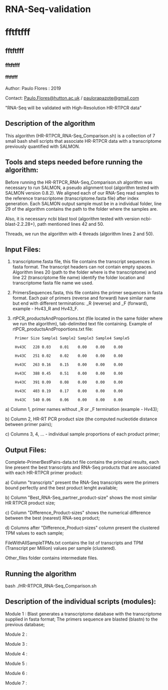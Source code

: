 

# RNA-Seq-validation


<h1> fftftfff </h1>
<h2> fftftfff </h2>
<h3> fftftfff </h3>
<h4> fftftfff </h4>

Author: Paulo Flores : 2019

Contact: Paulo.Flores@hutton.ac.uk / paulorapazote@gmail.com

"RNA-Seq will be validated with High-Resolution HR-RTPCR data"

<h2> Description of the algorithm </h2>

This algorithm (HR-RTPCR_RNA-Seq_Comparison.sh) is a collection of 7 small bash shell scripts that associate HR-RTPCR data with a transcriptome previously quantified with SALMON.

<h2>Tools and steps needed before running the algorithm: </h2>

<p>Before running the HR-RTPCR_RNA-Seq_Comparison.sh algorithm was necessary to run SALMON, a pseudo alignment tool (algorithm tested with SALMON version 0.8.2). We aligned each of our RNA-Seq read samples to the reference transcriptome (transcriptome.fasta file) after index generation. Each SALMON output sample must be in a individual folder, line 29 of the algorithm contains the path to the folder where the samples are. 

Also, it is necessary ncbi blast tool (algorithm tested with version ncbi-blast-2.2.28+), path mentioned lines 42 and 50.

Threads, we run the algorithm with 4 threads (algorithm lines 2 and 50).<p/>

<h2> Input Files:</h2>

1. transcriptome.fasta file, this file contains the transcript sequences in fasta format. The transcript headers can not contain empty spaces. Algorithm lines 20 (path to the folder where is the transcriptome) and line 22 (transcriptome file name) identify the folder location and transcriptome fasta file name we used.

2. PrimersSequences.fasta, this file contains the primer sequences in fasta format. Each pair of primers (reverse and forward) have similar name but end with different terminations: _R (reverse) and _F (forward), example - Hv43_R and Hv43_F. 

3. rtPCR_productsAndProportions.txt (file located in the same folder where we run the algorithm), tab-delimited text file containing. Example of rtPCR_productsAndProportions.txt file:
        
        Primer Size Sample1 Sample2 Sample3 Sample4 Sample5

        Hv43C	228	0.03	0.01	0.00	0.00	0.00

        Hv43C	251	0.02	0.02	0.00	0.00	0.00

        Hv43C	263	0.16	0.15	0.00	0.00	0.00

        Hv43C	388	0.45	0.51	0.00	0.00	0.00

        Hv43C	391	0.09	0.08	0.00	0.00	0.00

        Hv43C	403	0.19	0.17	0.00	0.00	0.00

        Hv43C	540	0.06	0.06	0.00	0.00	0.00 
      

 a) Column 1, primer names without _R or _F termination (example - Hv43); 

 b) Column 2, HR-RT PCR product size (the computed nucleotide distance between primer pairs);

 c) Columns 3, 4, ... - individual sample proportions of each product primer;


<h2> Output Files: </h2>

Complete-PrimerBestPairs-data.txt file contains the principal results, each line present the best transcripts and RNA-Seq products that are associated with each HR-RTPCR primer product:

   a) Column "transcripts" present the RNA-Seq transcripts were the primers bound perfectly and the best product lenght available;

   b) Column "Best_RNA-Seq_partner_product-size" shows the most similar HR RTPCR product size;

   c) Column "Difference_Product-sizes" shows the numerical difference between the best (nearest) RNA-seq product;

   d) Columns after "Difference_Product-sizes" column present the clustered TPM values to each sample;


FileWithAllSampleTPMs.txt contains the list of transcripts and TPM (Transcript per Million) values per sample (clustered).


Other_files folder contains intermediate files.

<h2> Running the algorithm</h2>

bash ./HR-RTPCR_RNA-Seq_Comparison.sh

<h2> Description of the individual scripts (modules):</h2> 

Module 1 : Blast generates a transcriptome database with the transcriptome supplied in fasta format; The primers sequence are blasted (blastn) to the previous database;

Module 2 :

Module 3 :

Module 4 :

Module 5 :

Module 6 :

Module 7 :




